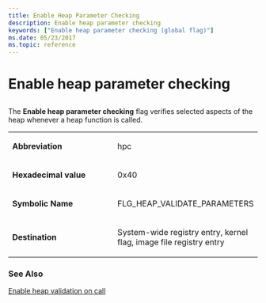 ```yaml
---
title: Enable Heap Parameter Checking
description: Enable heap parameter checking
keywords: ["Enable heap parameter checking (global flag)"]
ms.date: 05/23/2017
ms.topic: reference
---
```


# Enable heap parameter checking


## <span id="ddk_enable_heap_parameter_checking_dtools"></span><span id="DDK_ENABLE_HEAP_PARAMETER_CHECKING_DTOOLS"></span>


The **Enable heap parameter checking** flag verifies selected aspects of the heap whenever a heap function is called.

<table>
<colgroup>
<col width="50%" />
<col width="50%" />
</colgroup>
<tbody>
<tr class="odd">
<td align="left"><p><strong>Abbreviation</strong></p></td>
<td align="left"><p>hpc</p></td>
</tr>
<tr class="even">
<td align="left"><p><strong>Hexadecimal value</strong></p></td>
<td align="left"><p>0x40</p></td>
</tr>
<tr class="odd">
<td align="left"><p><strong>Symbolic Name</strong></p></td>
<td align="left"><p>FLG_HEAP_VALIDATE_PARAMETERS</p></td>
</tr>
<tr class="even">
<td align="left"><p><strong>Destination</strong></p></td>
<td align="left"><p>System-wide registry entry, kernel flag, image file registry entry</p></td>
</tr>
</tbody>
</table>

 

### <span id="see_also"></span><span id="SEE_ALSO"></span>See Also

[Enable heap validation on call](enable-heap-validation-on-call.md)

 

 
